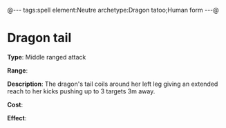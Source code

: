 @---
tags:spell
element:Neutre
archetype:Dragon tatoo;Human form
---@

# Dragon tail

**Type**:
Middle ranged attack

**Range**:

**Description**:
The dragon's tail coils around her left leg giving an extended reach to her kicks pushing up to 3 targets 3m away.

**Cost**:

**Effect**:
